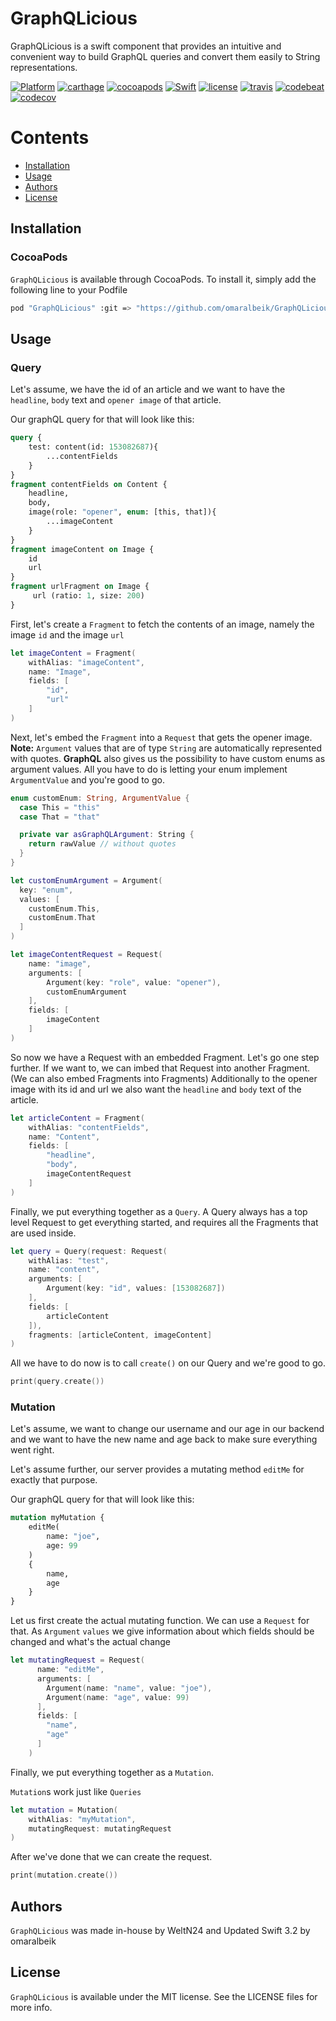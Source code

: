 # GraphQLicious

GraphQLicious is a swift component that provides an intuitive and convenient way to build GraphQL queries and convert them easily to String representations.

[![Platform](https://img.shields.io/cocoapods/p/GraphQLicious.svg?style=flat)](https://github.com/WeltN24/GraphQLicious)
[![carthage](https://img.shields.io/badge/Carthage-compatible-4BC51D.svg)](https://github.com/Carthage/Carthage)
[![cocoapods](https://img.shields.io/cocoapods/v/GraphQLicious.svg)](http://cocoapods.org/pods/GraphQLicious)
[![Swift](https://img.shields.io/badge/Swift-4.2-orange.svg)](https://swift.org)
[![license](https://img.shields.io/cocoapods/l/GraphQLicious.svg)](http://cocoapods.org/pods/GraphQLicious)
[![travis](http://img.shields.io/travis/WeltN24/GraphQLicious.svg)](https://travis-ci.org/WeltN24/GraphQLicious)
[![codebeat](https://codebeat.co/badges/44501d73-aea0-42ad-8206-0466c4bb26b3)](https://codebeat.co/projects/github-com-weltn24-graphqlicious)
[![codecov](https://codecov.io/gh/WeltN24/GraphQLicious/branch/master/graph/badge.svg)](https://codecov.io/gh/WeltN24/GraphQLicious)

# Contents

- [Installation](#installation)
- [Usage](#usage)
- [Authors](#authors)
- [License](#license)

## Installation

### CocoaPods

`GraphQLicious` is available through CocoaPods. To install it, simply add the following line to your Podfile

```bash
pod "GraphQLicious" :git => "https://github.com/omaralbeik/GraphQLicious.git"
```

## Usage

### Query

Let's assume, we have the id of an article and we want to have the `headline`, `body` text and `opener image` of that article.

Our graphQL query for that will look like this:

```graphQL
query {
	test: content(id: 153082687){
		...contentFields
	}
}
fragment contentFields on Content {
	headline,
	body,
	image(role: "opener", enum: [this, that]){
		...imageContent
	}
}
fragment imageContent on Image {
	id
	url
}
fragment urlFragment on Image {
	 url (ratio: 1, size: 200)
}

```

First, let's create a `Fragment` to fetch the contents of an image, namely the image `id` and the image `url`

```swift
let imageContent = Fragment(
	withAlias: "imageContent",
	name: "Image",
	fields: [
		"id",
		"url"
	]
)
```

Next, let's embed the `Fragment` into a `Request` that gets the opener image.
**Note:** `Argument` values that are of type `String` are automatically represented with quotes.
**GraphQL** also gives us the possibility to have custom enums as argument values. All you have to do is letting your enum implement `ArgumentValue` and you're good to go.

```swift
enum customEnum: String, ArgumentValue {
  case This = "this"
  case That = "that"

  private var asGraphQLArgument: String {
    return rawValue // without quotes
  }
}

let customEnumArgument = Argument(
  key: "enum",
  values: [
    customEnum.This,
    customEnum.That
  ]
)
```

```swift
let imageContentRequest = Request(
	name: "image",
	arguments: [
		Argument(key: "role", value: "opener"),
		customEnumArgument
	],
	fields: [
		imageContent
	]
)
```

So now we have a Request with an embedded Fragment. Let's go one step further.
If we want to, we can imbed that Request into another Fragment. (We can also embed Fragments into Fragments)
Additionally to the opener image with its id and url we also want the `headline` and `body` text of the article.

```swift
let articleContent = Fragment(
	withAlias: "contentFields",
	name: "Content",
	fields: [
		"headline",
		"body",
		imageContentRequest
	]
)
```

Finally, we put everything together as a `Query`. A Query always has a top level Request to get everything started, and requires all the Fragments that are used inside.

```swift
let query = Query(request: Request(
	withAlias: "test",
	name: "content",
	arguments: [
		Argument(key: "id", values: [153082687])
	],
	fields: [
		articleContent
	]),
	fragments: [articleContent, imageContent]
)
```

All we have to do now is to call `create()` on our Query and we're good to go.

```swift
print(query.create())
```

### Mutation

Let's assume, we want to change our username and our age in our backend and we want to have the new name and age back to make sure everything went right.

Let's assume further, our server provides a mutating method `editMe` for exactly that purpose.

Our graphQL query for that will look like this:

```graphQL
mutation myMutation {
	editMe(
		name: "joe",
		age: 99
	)
	{
		name,
		age
	}
}
```
Let us first create the actual mutating function. We can use a `Request` for that. As `Argument` `values` we give information about which fields should be changed and what's the actual change

```swift
let mutatingRequest = Request(
      name: "editMe",
      arguments: [
      	Argument(name: "name", value: "joe"),
        Argument(name: "age", value: 99)
      ],
      fields: [
        "name",
        "age"
      ]
    )
```

Finally, we put everything together as a `Mutation`.

`Mutation`s work just like `Queries`

```swift
let mutation = Mutation(
	withAlias: "myMutation",
	mutatingRequest: mutatingRequest
)
```

After we've done that we can create the request.

```swift
print(mutation.create())
```

## Authors

`GraphQLicious` was made in-house by WeltN24 and Updated Swift 3.2 by omaralbeik

## License

`GraphQLicious` is available under the MIT license. See the LICENSE files for more info.
